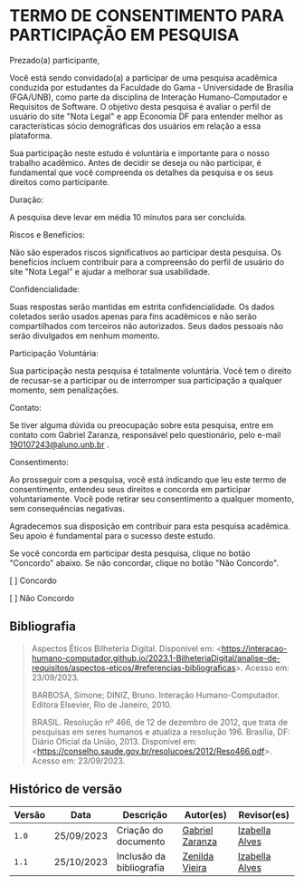# TERMO DE CONSENTIMENTO PARA PARTICIPAÇÃO EM PESQUISA

Prezado(a) participante,

Você está sendo convidado(a) a participar de uma pesquisa acadêmica conduzida por estudantes da Faculdade do Gama - Universidade de Brasília (FGA/UNB), como parte da disciplina de Interação Humano-Computador e Requisitos de Software. O objetivo desta pesquisa é avaliar o perfil de usuário do site "Nota Legal" e app Economia DF para entender melhor as características sócio demográficas dos usuários em relação a essa plataforma.

Sua participação neste estudo é voluntária e importante para o nosso trabalho acadêmico. Antes de decidir se deseja ou não participar, é fundamental que você compreenda os detalhes da pesquisa e os seus direitos como participante.

Duração:

A pesquisa deve levar em média 10 minutos para ser concluída.

Riscos e Benefícios:

Não são esperados riscos significativos ao participar desta pesquisa. Os benefícios incluem contribuir para a compreensão do perfil de usuário do site "Nota Legal" e ajudar a melhorar sua usabilidade.

Confidencialidade:

Suas respostas serão mantidas em estrita confidencialidade. Os dados coletados serão usados apenas para fins acadêmicos e não serão compartilhados com terceiros não autorizados. Seus dados pessoais não serão divulgados em nenhum momento.

Participação Voluntária:

Sua participação nesta pesquisa é totalmente voluntária. Você tem o direito de recusar-se a participar ou de interromper sua participação a qualquer momento, sem penalizações.

Contato:

Se tiver alguma dúvida ou preocupação sobre esta pesquisa, entre em contato com Gabriel Zaranza, responsável pelo questionário, pelo e-mail 190107243@aluno.unb.br .

Consentimento:

Ao prosseguir com a pesquisa, você está indicando que leu este termo de consentimento, entendeu seus direitos e concorda em participar voluntariamente. Você pode retirar seu consentimento a qualquer momento, sem consequências negativas.

Agradecemos sua disposição em contribuir para esta pesquisa acadêmica. Seu apoio é fundamental para o sucesso deste estudo.

Se você concorda em participar desta pesquisa, clique no botão "Concordo" abaixo. Se não concordar, clique no botão "Não Concordo".  

[ ] Concordo

[ ] Não Concordo

## Bibliografia

> Aspectos Éticos Bilheteria Digital. Disponível em: <<https://interacao-humano-computador.github.io/2023.1-BilheteriaDigital/analise-de-requisitos/aspectos-eticos/#referencias-bibliograficas>>. Acesso em: 23/09/2023.
>
> BARBOSA, Simone; DINIZ, Bruno. Interação Humano-Computador. Editora Elsevier, Rio de Janeiro, 2010.
>
> BRASIL. Resolução nº 466, de 12 de dezembro de 2012, que trata de pesquisas em seres humanos e atualiza a resolução 196. Brasília, DF: Diário Oficial da União, 2013. Disponível em: <<https://conselho.saude.gov.br/resolucoes/2012/Reso466.pdf>>. Acesso em: 23/09/2023.
>

## Histórico de versão

| Versão | Data       | Descrição            | Autor(es)                                      | Revisor(es)                                        |
| ------ | ---------- | -------------------- | ---------------------------------------------- | -------------------------------------------------- |
| `1.0`  | 25/09/2023 | Criação do documento | [Gabriel Zaranza](https://github.com/GZaranza) | [Izabella Alves](https://github.com/izabellaalves) |
| `1.1`  | 25/10/2023 | Inclusão da bibliografia | [Zenilda Vieira](https://github.com/zenildavieira) | [Izabella Alves](https://github.com/izabellaalves) |
